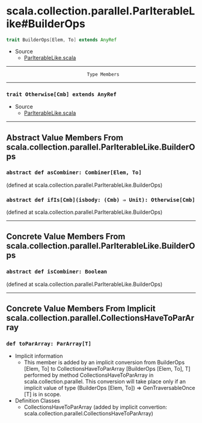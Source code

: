 
#             scala.collection.parallel.ParIterableLike#BuilderOps             #

```scala
trait BuilderOps[Elem, To] extends AnyRef
```

* Source
  * [ParIterableLike.scala](https://github.com/scala/scala/tree/6d09a1ba5f/src/library/scala/collection/parallel/ParIterableLike.scala#L1)


--------------------------------------------------------------------------------
                                  Type Members
--------------------------------------------------------------------------------


### `trait Otherwise[Cmb] extends AnyRef`                                    ###

* Source
  * [ParIterableLike.scala](https://github.com/scala/scala/tree/6d09a1ba5f/src/library/scala/collection/parallel/ParIterableLike.scala#L1)


--------------------------------------------------------------------------------
Abstract Value Members From scala.collection.parallel.ParIterableLike.BuilderOps
--------------------------------------------------------------------------------


### `abstract def asCombiner: Combiner[Elem, To]`                            ###

(defined at scala.collection.parallel.ParIterableLike.BuilderOps)


### `abstract def ifIs[Cmb](isbody: (Cmb) ⇒ Unit): Otherwise[Cmb]`           ###

(defined at scala.collection.parallel.ParIterableLike.BuilderOps)


--------------------------------------------------------------------------------
Concrete Value Members From scala.collection.parallel.ParIterableLike.BuilderOps
--------------------------------------------------------------------------------


### `abstract def isCombiner: Boolean`                                       ###

(defined at scala.collection.parallel.ParIterableLike.BuilderOps)


--------------------------------------------------------------------------------
Concrete Value Members From Implicit scala.collection.parallel.CollectionsHaveToParArray
--------------------------------------------------------------------------------


### `def toParArray: ParArray[T]`                                            ###

* Implicit information
  * This member is added by an implicit conversion from BuilderOps [Elem, To] to
    CollectionsHaveToParArray [BuilderOps [Elem, To], T] performed by method
    CollectionsHaveToParArray in scala.collection.parallel. This conversion will
    take place only if an implicit value of type (BuilderOps [Elem, To]) ⇒
    GenTraversableOnce [T] is in scope.
* Definition Classes
  * CollectionsHaveToParArray
(added by implicit convertion: scala.collection.parallel.CollectionsHaveToParArray)
